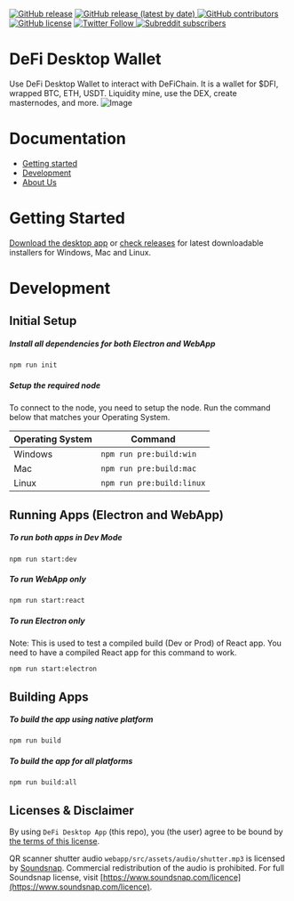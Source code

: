 [![GitHub release](https://img.shields.io/github/v/release/DeFiCh/app)](https://github.com/DeFiCh/app/releases)
<a href="https://github.com/DeFiCh/app/releases">
<img alt="GitHub release (latest by date)" src="https://img.shields.io/github/downloads/DeFiCh/app/latest/total">
</a>
<a href="https://github.com/DeFiCh/app/graphs/contributors">
<img alt="GitHub contributors" src="https://img.shields.io/github/contributors/DeFiCh/app">
</a>
[![GitHub license](https://img.shields.io/github/license/Naereen/StrapDown.js.svg)](https://github.com/DeFiCh/app/blob/master/LICENSE)
<a href="https://twitter.com/defichain">
<img alt="Twitter Follow" src="https://img.shields.io/twitter/follow/defichain?style=social">
</a>
<a href="https://www.reddit.com/r/defiblockchain/">
<img alt="Subreddit subscribers" src="https://img.shields.io/reddit/subreddit-subscribers/defiblockchain?style=social">
</a>

# DeFi Desktop Wallet

Use DeFi Desktop Wallet to interact with DeFiChain. It is a wallet for \$DFI, wrapped BTC, ETH, USDT. Liquidity mine, use the DEX, create masternodes, and more.
![Image](https://defichain.com/img/app/liquidity@2x.png)

# Documentation

- [Getting started](#getting-started)
- [Development](#development)
- [About Us](https://defichain.com/)

# Getting Started

[Download the desktop app](https://defichain.com/downloads/) or [check releases](https://github.com/DeFiCh/app/releases) for latest downloadable installers for Windows, Mac and Linux.

# Development

## Initial Setup

##### Install all dependencies for both Electron and WebApp

```bash
npm run init
```

##### Setup the required node

To connect to the node, you need to setup the node. Run the command below that matches your Operating System.

| Operating System | Command                   |
| ---------------- | ------------------------- |
| Windows          | `npm run pre:build:win`   |
| Mac              | `npm run pre:build:mac`   |
| Linux            | `npm run pre:build:linux` |

## Running Apps (Electron and WebApp)

##### To run both apps in Dev Mode

```bash
npm run start:dev
```

##### To run WebApp only

```bash
npm run start:react
```

##### To run Electron only

Note: This is used to test a compiled build (Dev or Prod) of React app. You need to have a compiled React app for this command to work.

```bash
npm run start:electron
```

## Building Apps

##### To build the app using native platform

```bash
npm run build
```

##### To build the app for all platforms

```bash
npm run build:all
```

## Licenses & Disclaimer

By using `DeFi Desktop App` (this repo), you (the user) agree to be bound by [the terms of this license](LICENSE).

QR scanner shutter audio `webapp/src/assets/audio/shutter.mp3` is licensed by [Soundsnap](https://www.soundsnap.com).
Commercial redistribution of the audio is prohibited. For full Soundsnap license, visit [https://www.soundsnap.com/licence](https://www.soundsnap.com/licence).
